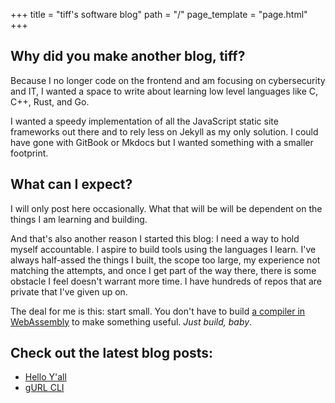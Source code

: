 +++
title = "tiff's software blog"
path = "/"
page_template = "page.html"
+++

## Why did you make another blog, tiff?

Because I no longer code on the frontend and am focusing on cybersecurity and IT, I wanted a space to write about learning low level languages like C, C++, Rust, and Go.

I wanted a speedy implementation of all the JavaScript static site frameworks out there and to rely less on Jekyll as my only solution. I could have gone with GitBook or Mkdocs but I wanted something with a smaller footprint.

## What can I expect?

I will only post here occasionally. What that will be will be dependent on the things I am learning and building.

And that's also another reason I started this blog: I need a way to hold myself accountable. I aspire to build tools using the languages I learn. I've always half-assed the things I built, the scope too large, my experience not matching the attempts, and once I get part of the way there, there is some obstacle I feel doesn't warrant more time. I have hundreds of repos that are private that I've given up on.

The deal for me is this: start small. You don't have to build [a compiler in WebAssembly](https://healeycodes.com/a-custom-webassembly-compiler) to make something useful. *Just build, baby*.


## Check out the latest blog posts:

- [Hello Y'all](./blog/hello-yall/)
- [gURL CLI](./blog/gurl-cli)
